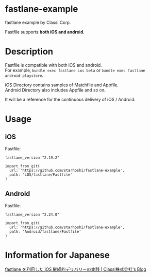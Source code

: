 # fastlane-example
fastlane example by Classi Corp.

Fastfile supports **both iOS and android**.

# Description

Fastfile is compatible with both iOS and android.  
For example, `bundle exec fastlane ios beta` or `bundle exec fastlane android playstore`.

iOS Directory contains samples of Matchfile and Appfile.  
Android Directory also includes Appfile and so on.

It will be a reference for the continuous delivery of iOS / Android.


# Usage

## iOS

Fastfile:

```
fastlane_version "2.19.2"

import_from_git(
  url: 'https://github.com/starhoshi/fastlane-example',
  path: 'iOS/fastlane/Fastfile'
)
```

## Android

Fastfile:

```
fastlane_version "2.24.0"

import_from_git(
  url: 'https://github.com/starhoshi/fastlane-example',
  path: 'Android/fastlane/Fastfile'
)
```

# Information for Japanese

[fastlane を利用した iOS 継続的デリバリーの実践 \| Classi株式会社's Blog](https://www.wantedly.com/companies/classi/post_articles/57007)

